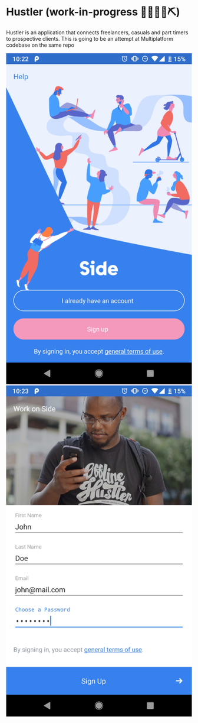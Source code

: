 # Hustler (work-in-progress 👷🔧️👷‍♀️⛏)
Hustler is an application that connects freelancers, casuals and part timers to prospective clients. This is going to be an attempt at Multiplatform codebase on the same repo

![alt text](https://github.com/gilokimu/Hustler/raw/master/screens/screenshot-1560583356189.jpg "Side Hustle App")
![alt text](https://github.com/gilokimu/Hustler/raw/master/screens/screenshot-1560583424964.jpg "Side Hustle App")

